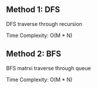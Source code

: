 ## Method 1: DFS 

DFS traverse through recursion </br>

Time Complexity: O(M * N) 

## Method 2: BFS

BFS matrxi traverse through queue </br>

Time Complexity: O(M * N) 
